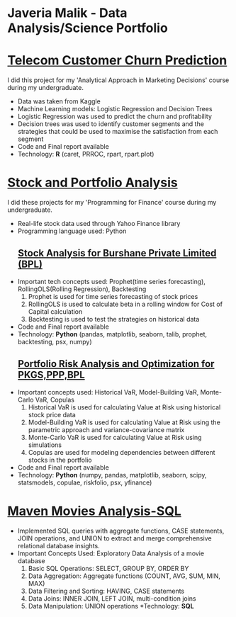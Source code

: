 # Javeria Malik - Data Analysis/Science Portfolio

# [Telecom Customer Churn Prediction](https://github.com/javeriamalik06/Telecom-Customer-Churn-Prediction)
I did this project for my 'Analytical Approach in Marketing Decisions' course during my undergraduate.
* Data was taken from Kaggle
* Machine Learning models: Logistic Regression and Decision Trees
* Logistic Regression was used to predict the churn and profitability
* Decision trees was used to identify customer segments and the strategies that could be used to maximise the satisfaction from each segment
* Code and Final report available
* Technology: **R** (caret, PRROC, rpart, rpart.plot)
# [Stock and Portfolio Analysis](https://github.com/javeriamalik06/Stock-and-Portfolio-Analysis-and-Prediction)
I did these projects for my 'Programming for Finance' course during my undergraduate.
* Real-life stock data used through Yahoo Finance library
* Programming language used: Python
  ## [Stock Analysis for Burshane Private Limited (BPL)](https://github.com/javeriamalik06/Stock-and-Portfolio-Analysis-and-Prediction/tree/main/Project%201)
* Important tech concepts used: Prophet(time series forecasting), RollingOLS(Rolling Regression), Backtesting
  1. Prophet is used for time series forecasting of stock prices
  2. RollingOLS is used to calculate beta in a rolling window for Cost of Capital calculation
  3. Backtesting is used to test the strategies on historical data
* Code and Final report available
* Technology: **Python** (pandas, matplotlib, seaborn, talib, prophet, backtesting, psx, numpy)
  ## [Portfolio Risk Analysis and Optimization for PKGS,PPP,BPL](https://github.com/javeriamalik06/Stock-and-Portfolio-Analysis-and-Prediction/tree/main/Project%202)
* Important concepts used: Historical VaR, Model-Building VaR, Monte-Carlo VaR, Copulas
  1. Historical VaR is used for calculating Value at Risk using historical stock price data
  2. Model-Building VaR is used for calculating Value at Risk using the parametric approach and variance-covariance matrix
  3. Monte-Carlo VaR is used for calculating Value at Risk using simulations
  4. Copulas are used for modeling dependencies between different stocks in the portfolio
* Code and Final report available
* Technology: **Python** (numpy, pandas, matplotlib, seaborn, scipy, statsmodels, copulae, riskfolio, psx, yfinance)
# [Maven Movies Analysis-SQL](https://github.com/javeriamalik06/Maven-Movies-Analysis-SQL)
* Implemented SQL queries with aggregate functions, CASE statements, JOIN operations, and UNION to extract and merge comprehensive relational database insights.
* Important Concepts Used: Exploratory Data Analysis of a movie database
  1. Basic SQL Operations: SELECT, GROUP BY, ORDER BY
  2. Data Aggregation: Aggregate functions (COUNT, AVG, SUM, MIN, MAX)
  3. Data Filtering and Sorting: HAVING, CASE statements
  4. Data Joins: INNER JOIN, LEFT JOIN, multi-condition joins
  5. Data Manipulation: UNION operations
*Technology: **SQL**
